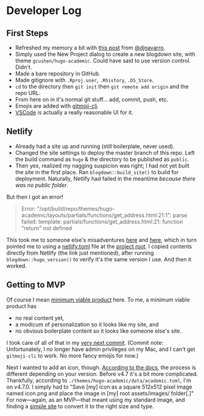 # Developer Log
## First Steps

* Refreshed my memory a bit with [this post][1] from [@djnavarro][2].
* Simply used the New Project dialog to create a new blogdown site,
  with theme `gcushen/hugo-academic`. Could have said to use version control.
  Didn't.
* Made a bare repository in GitHub.
* Made gitignore with `.Rproj.user`, `.Rhistory`, `.DS_Store`.
* `cd` to the directory then `git init` then `git remote add origin`
  and the repo URL.
* From here on in it's normal git stuff... add, commit, push, etc.
* Emojis are added with [gitmoji-cli][3].
* [VSCode][4] is actually a really reasonable UI for it.

## Netlify

* Already had a site up and running (still boilerplate, never used).
* Changed the site settings to deploy the master branch of this repo.
  Left the build command as `hugo` & the directory to be published as `public`.
* Then yes, realized my nagging suspicion was right;
  I had not yet built the site in the first place.
  Ran `blogdown::build_site()` to build for deployment.
  Naturally, Netlify had failed in the meantime
  *because there was no public folder*.

But then I got an error!

> Error: "/opt/build/repo/themes/hugo-academic/layouts/partials/functions/get_address.html:21:1":
> parse failed: template: partials/functions/get_address.html:21: function "return" not defined

This took me to someone else's misadventures [here][5] and [here][6],
which in turn pointed me to using a [netlify.toml][7] file
at the [project root][8].
I copied contents directly from Netlify (the link just mentioned),
after running `blogdown::hugo_version()` to verify it's the same version I use.
And then it worked.

## Getting to MVP

Of course I mean [minimum viable product][9] here.
To me, a minimum viable product has

* no real content yet,
* a modicum of personalization so it looks like my site, and
* no obvious boilerplate content so it looks like someone else's site.

I took care of all of that in my [very next commit][10].
(Commit note: Unfortunately, I no longer have admin privileges on my Mac,
and I can't get `gitmoji-cli` to work.
No more fancy emojis for now.)

Next I wanted to add an icon, though.
[According to the docs][11], the process is different depending on your version.
Before v4.7 it's a bit more complicated.
Thankfully, according to `./themes/hugo-academic/data/academic.toml`,
I'm on v4.7.0.
I simply had to "Save [my] icon as a square 512x512 pixel image
named icon.png and place the image in [my] root assets/images/ folder[.]"
For now—again, as an MVP—that meant using my standard image,
and finding a [simple site][12] to convert it to the right size and type.

[1]: https://djnavarro.net/post/starting-blogdown/
[2]: https://twitter.com/djnavarro
[3]: https://github.com/carloscuesta/gitmoji-cli
[4]: https://code.visualstudio.com/
[5]: https://github.com/gcushen/hugo-academic/issues/1453
[6]: https://discourse.gohugo.io/t/academic-theme-netlify-deployment-problems/22186/3
[7]: https://gohugo.io/hosting-and-deployment/hosting-on-netlify/#configure-hugo-version-in-netlify
[8]: https://docs.netlify.com/configure-builds/file-based-configuration/#sample-file"
[9]: https://en.wikipedia.org/wiki/Minimum_viable_product
[10]: https://github.com/BenjaminWolfe/benjamin/commit/653f8ded2b0bfb7c001af682c15f02e97bffe69d
[11]: https://sourcethemes.com/academic/docs/customization/#website-icon
[12]: http://convert-my-image.com/ImageConverter
